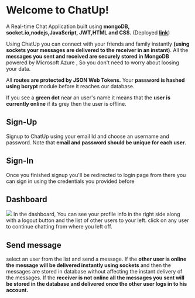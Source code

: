 
# Welcome to ChatUp!

A Real-time Chat Application built using **mongoDB, socket.io,nodejs,JavaScript, JWT,HTML and CSS.** (Deployed  [**link**](https://chatup-dep.herokuapp.com))

Using ChatUp you can connect with your friends and family instantly **(using sockets your messages are delivered to the receiver in an instant)**. All the **messages you sent and received are securely stored in MongoDB** powered by Microsoft Azure , So you don't need to worry about loosing your data.

All **routes are protected by JSON Web Tokens.**  Your **password is hashed using bcrypt** module before it reaches our database.

If you  see a **green dot** near an user's name it means that the **user is currently online** if its grey then the user is offline.
## Sign-Up

Signup to ChatUp using your email Id and choose an username and password. Note that **email and password should be unique for each user.**

## Sign-In

Once you finished signup you'll be redirected to login page from there you can sign in using the credentials you provided before

## Dashboard

![](https://drive.google.com/file/d/1L6UnQXQnI7BDpZTA8-lSnYNgSGYdoONm/view?usp=sharing)
In the dashboard, You can see your profile info in the right side along with a logout button and the list of other users to your left. click on any user to continue chatting from where you left off.

## Send message

select an user from the list and send a message.
If the **other user is online the message will be delivered instantly using sockets** and then the messages are stored in database without affecting the instant delivery of the messages. 
If the **receiver is not online  all the messages you sent will be stored in the database and delivered once the other user logs in to his account.**



